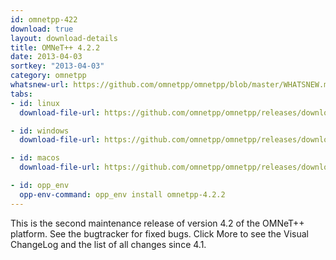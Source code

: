 ```yaml
---
id: omnetpp-422
download: true
layout: download-details
title: OMNeT++ 4.2.2
date: 2013-04-03
sortkey: "2013-04-03"
category: omnetpp
whatsnew-url: https://github.com/omnetpp/omnetpp/blob/master/WHATSNEW.md#omnet-422-march-2012
tabs:
- id: linux
  download-file-url: https://github.com/omnetpp/omnetpp/releases/download/omnetpp-4.2.2/omnetpp-4.2.2-src.tgz

- id: windows
  download-file-url: https://github.com/omnetpp/omnetpp/releases/download/omnetpp-4.2.2/omnetpp-4.2.2-src-windows.zip

- id: macos
  download-file-url: https://github.com/omnetpp/omnetpp/releases/download/omnetpp-4.2.2/omnetpp-4.2.2-src.tgz

- id: opp_env
  opp-env-command: opp_env install omnetpp-4.2.2
---
```


This is the second maintenance release of version 4.2 of the OMNeT++ platform.
See the bugtracker for fixed bugs. Click More to see the Visual ChangeLog and the
list of all changes since 4.1.
